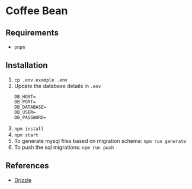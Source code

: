 # Coffee Bean

## Requirements
- `pnpm`

## Installation

1. `cp .env.example .env`
2. Update the database details in `.env`
   ```
   DB_HOST=
   DB_PORT=
   DB_DATABASE=
   DB_USER=
   DB_PASSWORD=
   ```
3. `npm install`
4. `npm start`
5. To generate mysql files based on migration schema: `npm run generate`
6. To push the sql migrations: `npm run push`

## References
- [Drizzle](https://orm.drizzle.team/docs/overview)